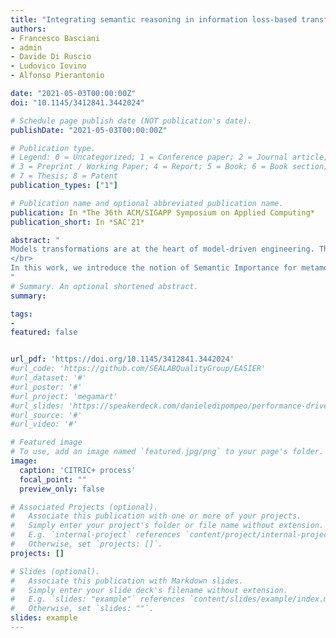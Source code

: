 ```yaml
---
title: "Integrating semantic reasoning in information loss-based transformation chain rankers"
authors:
- Francesco Basciani
- admin
- Davide Di Ruscio
- Ludovico Iovino
- Alfonso Pierantonio

date: "2021-05-03T00:00:00Z"
doi: "10.1145/3412841.3442024"

# Schedule page publish date (NOT publication's date).
publishDate: "2021-05-03T00:00:00Z"

# Publication type.
# Legend: 0 = Uncategorized; 1 = Conference paper; 2 = Journal article;
# 3 = Preprint / Working Paper; 4 = Report; 5 = Book; 6 = Book section;
# 7 = Thesis; 8 = Patent
publication_types: ["1"]

# Publication name and optional abbreviated publication name.
publication: In *The 36th ACM/SIGAPP Symposium on Applied Computing*
publication_short: In *SAC'21*

abstract: "
Models transformations are at the heart of model-driven engineering. They are increasingly recognized as crucial entities to achieve superior automation in many software engineering areas, whether it be requirements traceability, consistency restoration, and model management. As with many knowledge-intensive artifacts, model transformations can be challenging to design, develop, and maintain. Thus, defining complex model transformations by chaining existing ones is key to enhanced quality and increased reuse. Identifying the right transformation chains demand dedicated support when multiple paths are available to bridge a source metamodel with a target one. Metamodel coverage and Information Loss are among already established factors that can be adopted for supporting chain selections.
</br>
In this work, we introduce the notion of Semantic Importance for metamodel elements involved in the transformation chains under analysis. The goal is improving the estimation accuracy of the Information Loss, which is being considered for ranking the possible transformations chains. The approach is supported by CITRIC+ tool, which includes a semantic reasoner able to select chains that induce the lowest Information Loss, with respect to the Semantic Importance specified by modelers, using a dedicated DSL.
"
# Summary. An optional shortened abstract.
summary: 

tags:
- 
featured: false


url_pdf: 'https://doi.org/10.1145/3412841.3442024'
#url_code: 'https://github.com/SEALABQualityGroup/EASIER'
#url_dataset: '#'
#url_poster: '#'
#url_project: 'megamart'
#url_slides: 'https://speakerdeck.com/danieledipompeo/performance-driven-software-model-refactoring'
#url_source: '#'
#url_video: '#'

# Featured image
# To use, add an image named `featured.jpg/png` to your page's folder. 
image:
  caption: 'CITRIC+ process'
  focal_point: ""
  preview_only: false

# Associated Projects (optional).
#   Associate this publication with one or more of your projects.
#   Simply enter your project's folder or file name without extension.
#   E.g. `internal-project` references `content/project/internal-project/index.md`.
#   Otherwise, set `projects: []`.
projects: []

# Slides (optional).
#   Associate this publication with Markdown slides.
#   Simply enter your slide deck's filename without extension.
#   E.g. `slides: "example"` references `content/slides/example/index.md`.
#   Otherwise, set `slides: ""`.
slides: example
---
```



